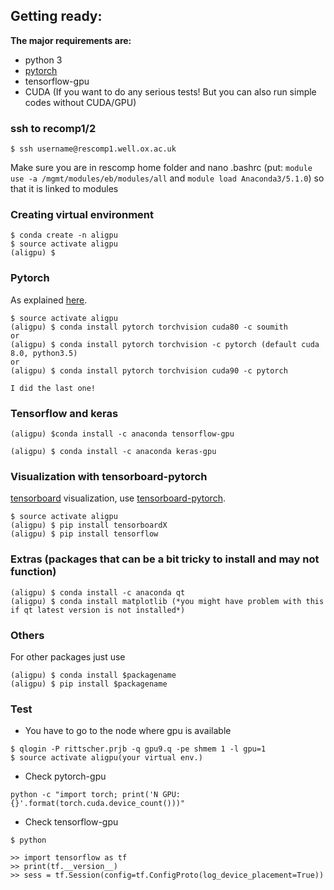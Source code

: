## Getting ready:

**The major requirements are:**

* python 3
* [pytorch](http://pytorch.org/)
* tensorflow-gpu
* CUDA (If you want to do any serious tests! But you can also run simple codes without CUDA/GPU)

### ssh to recomp1/2

```shell
$ ssh username@rescomp1.well.ox.ac.uk
```

Make sure you are in rescomp home folder and nano .bashrc (put: `module use -a /mgmt/modules/eb/modules/all` and `module load Anaconda3/5.1.0`) so that it is linked to modules

### Creating virtual environment

```shell
$ conda create -n aligpu
$ source activate aligpu
(aligpu) $
```

### Pytorch
As explained [here](http://pytorch.org/).
```shell
$ source activate aligpu
(aligpu) $ conda install pytorch torchvision cuda80 -c soumith
or
(aligpu) $ conda install pytorch torchvision -c pytorch (default cuda 8.0, python3.5)
or 
(aligpu) $ conda install pytorch torchvision cuda90 -c pytorch

I did the last one!
```

### Tensorflow and keras

```shell
(aligpu) $conda install -c anaconda tensorflow-gpu

```

```shell
(aligpu) $ conda install -c anaconda keras-gpu
```

### Visualization with tensorboard-pytorch

[tensorboard](https://www.tensorflow.org/get_started/summaries_and_tensorboard) visualization, use [tensorboard-pytorch](https://github.com/lanpa/tensorboard-pytorch).

```shell
$ source activate aligpu
(aligpu) $ pip install tensorboardX
(aligpu) $ pip install tensorflow
```

### Extras (packages that can be a bit tricky to install and may not function)

```shell
(aligpu) $ conda install -c anaconda qt
(aligpu) $ conda install matplotlib (*you might have problem with this if qt latest version is not installed*)
```

### Others

For other packages just use 
   
``` shell
(aligpu) $ conda install $packagename
(aligpu) $ pip install $packagename

```
### Test

- You have to go to the node where gpu is available

```shell
$ qlogin -P rittscher.prjb -q gpu9.q -pe shmem 1 -l gpu=1
$ source activate aligpu(your virtual env.)

```

- Check pytorch-gpu 

```shell
python -c "import torch; print('N GPU: {}'.format(torch.cuda.device_count()))"
```

- Check tensorflow-gpu

```shell
$ python 

>> import tensorflow as tf
>> print(tf.__version__)
>> sess = tf.Session(config=tf.ConfigProto(log_device_placement=True))

```



